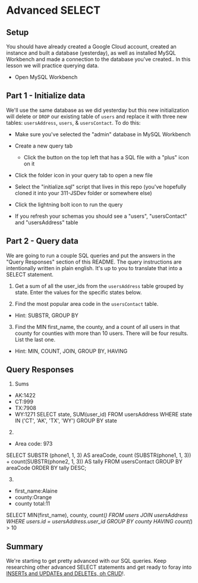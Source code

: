 # Advanced SELECT

## Setup

You should have already created a Google Cloud account, created an instance and built a database (yesterday), as well as installed MySQL Workbench and made a connection to the database you've created.. In this lesson we will practice querying data.

* Open MySQL Workbench

## Part 1 - Initialize data

We'll use the same database as we did yesterday but this new initialization will delete or `DROP` our existing table of `users` and replace it with three new tables: `usersAddress`, `users`, & `usersContact`. To do this:

* Make sure you've selected the "admin" database in MySQL Workbench

* Create a new query tab
  * Click the button on the top left that has a SQL file with a "plus" icon on it

* Click the folder icon in your query tab to open a new file

* Select the "initialize.sql" script that lives in this repo (you've hopefully cloned it into your 311-JSDev folder or somewhere else)

* Click the lightning bolt icon to run the query

* If you refresh your schemas you should see a "users", "usersContact" and "usersAddress" table

## Part 2 - Query data

We are going to run a couple SQL queries and put the answers in the "Query Responses" section of this README. The query instructions are intentionally written in plain english. It's up to you to translate that into a SELECT statement.

1. Get a sum of all the user_ids from the `usersAddress` table grouped by state. Enter the values for the specific states below.

2. Find the most popular area code in the `usersContact` table. 
  * Hint: SUBSTR, GROUP BY

3. Find the MIN first_name, the county, and a count of all users in that county for counties with more than 10 users. There will be four results. List the last one. 
  * Hint: MIN, COUNT, JOIN, GROUP BY, HAVING


## Query Responses

1. Sums
  * AK:1422
  * CT:999
  * TX:7908
  * WY:1271
SELECT state, SUM(user_id)
FROM usersAddress
WHERE state IN ('CT', 'AK', 'TX', 'WY')
GROUP BY state


2.
  * Area code: 973


SELECT 
 SUBSTR (phone1, 1, 3) AS areaCode,
 count (SUBSTR(phone1, 1, 3)) + count(SUBSTR(phone2, 1, 3)) AS tally
 FROM usersContact
 GROUP BY areaCode
 ORDER BY tally
 DESC;

3.
  * first_name:Alaine
  * county:Orange
  * county total:11

 SELECT 
	  MIN(first_name),
    county,
    count(*)
  FROM 
    users
  JOIN
    usersAddress
  WHERE
    users.id = usersAddress.user_id
  GROUP 
    BY county
  HAVING
    count(*) > 10

## Summary

We're starting to get pretty advanced with our SQL queries. Keep researching other advanced SELECT statements and get ready to foray into [INSERTs and UPDATEs and DELETEs, oh CRUD](https://www.youtube.com/watch?v=-HrfbV16-FQ)!.
